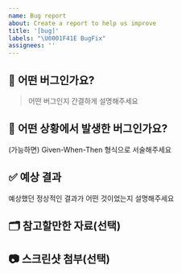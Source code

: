 ```yaml
---
name: Bug report
about: Create a report to help us improve
title: '[bug]'
labels: "\U0001F41E BugFix"
assignees: ''
---
```


## 📂 어떤 버그인가요?

> 어떤 버그인지 간결하게 설명해주세요

## 🧐 어떤 상황에서 발생한 버그인가요?

(가능하면) Given-When-Then 형식으로 서술해주세요

## ✅ 예상 결과

예상했던 정상적인 결과가 어떤 것이었는지 설명해주세요

## 🗂️ 참고할만한 자료(선택)

## 📷 스크린샷 첨부(선택)
